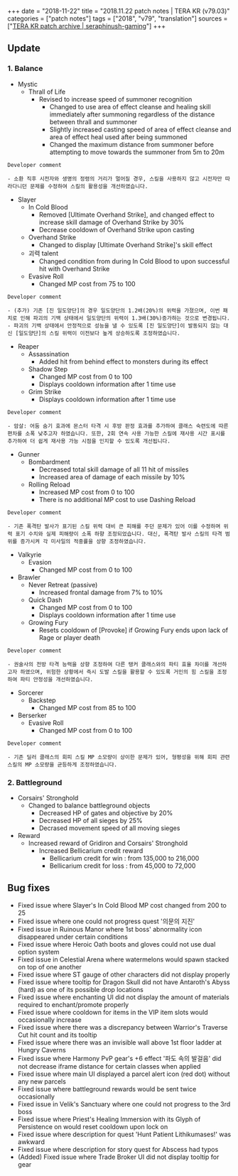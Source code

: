 +++
date = "2018-11-22"
title = "2018.11.22 patch notes | TERA KR (v79.03)"
categories = ["patch notes"]
tags = ["2018", "v79", "translation"]
sources = ["[TERA KR patch archive | seraphinush-gaming](/ko/patch/2018/v79-03)"]
+++

## Update

### **1.** Balance
- Mystic
  - Thrall of Life
    - Revised to increase speed of summoner recognition
      - Changed to use area of effect cleanse and healing skill immediately after summoning regardless of the distance between thrall and summoner
      - Slightly increased casting speed of area of effect cleanse and area of effect heal used after being summoned
      - Changed the maximum distance from summoner before attempting to move towards the summoner from 5m to 20m

```
Developer comment

- 소환 직후 시전자와 생명의 정령의 거리가 멀어질 경우, 스킬을 사용하지 않고 시전자만 따라다니던 문제를 수정하여 스킬의 활용성을 개선하였습니다.
```

- Slayer
  - In Cold Blood
    - Removed [Ultimate Overhand Strike], and changed effect to increase skill damage of Overhand Strike by 30%
    - Decrease cooldown of Overhand Strike upon casting
  - Overhand Strike
    - Changed to display [Ultimate Overhand Strike]'s skill effect
  - 괴력 talent
    - Changed condition from during In Cold Blood to upon successful hit with Overhand Strike
  - Evasive Roll
    - Changed MP cost from 75 to 100

```
Developer comment

- (추가) 기존 [진 일도양단]의 경우 일도양단의 1.2배(20%)의 위력을 가졌으며, 이번 패치로 인해 파괴의 기백 상태에서 일도양단의 위력이 1.3배(30%)증가하는 것으로 변경됩니다.
- 파괴의 기백 상태에서 안정적으로 성능을 낼 수 있도록 [진 일도양단]이 발동되지 않는 대신 [일도양단]의 스킬 위력이 이전보다 높게 상승하도록 조정하였습니다.
```

- Reaper
  - Assassination
    - Added hit from behind effect to monsters during its effect
  - Shadow Step
    - Changed MP cost from 0 to 100
    - Displays cooldown information after 1 time use
  - Grim Strike
    - Displays cooldown information after 1 time use

```
Developer comment

- 암살: 어둠 숨기 효과에 몬스터 타격 시 후방 판정 효과를 추가하여 클래스 숙련도에 따른 편차를 소폭 낮추고자 하였습니다. 또한, 2회 연속 사용 가능한 스킬에 재사용 시간 표시를 추가하여 더 쉽게 재사용 가능 시점을 인지할 수 있도록 개선됩니다.
```

- Gunner
  - Bombardment
    - Decreased total skill damage of all 11 hit of missiles
    - Increased area of damage of each missile by 10%
  - Rolling Reload
    - Increased MP cost from 0 to 100
    - There is no additional MP cost to use Dashing Reload

```
Developer comment

- 기존 폭격탄 발사가 표기된 스킬 위력 대비 큰 피해를 주던 문제가 있어 이를 수정하며 위력 표기 수치와 실제 피해량이 소폭 하향 조정되었습니다. 대신, 폭격탄 발사 스킬의 타격 범위를 증가시켜 각 미사일의 적중률을 상향 조정하였습니다.
```

- Valkyrie
  - Evasion
    - Changed MP cost from 0 to 100
- Brawler
  - Never Retreat (passive)
    - Increased frontal damage from 7% to 10%
  - Quick Dash
    - Changed MP cost from 0 to 100
    - Displays cooldown information after 1 time use
  - Growing Fury
    - Resets cooldown of [Provoke] if Growing Fury ends upon lack of Rage or player death

```
Developer comment

- 권술사의 전방 타격 능력을 상향 조정하여 다른 탱커 클래스와의 파티 효율 차이를 개선하고자 하였으며, 위험한 상황에서 즉시 도발 스킬을 활용할 수 있도록 거인의 힘 스킬을 조정하여 파티 안정성을 개선하였습니다.
```

- Sorcerer
  - Backstep
    - Changed MP cost from 85 to 100
- Berserker
  - Evasive Roll
    - Changed MP cost from 0 to 100

```
Developer comment

- 기존 딜러 클래스의 회피 스킬 MP 소모량이 상이한 문제가 있어, 형평성을 위해 회피 관련 스킬의 MP 소모량을 균등하게 조정하였습니다.
```

### **2.** Battleground
- Corsairs' Stronghold
  - Changed to balance battleground objects
    - Decreased HP of gates and objective by 20%
    - Decreased HP of all sieges by 25%
    - Decrased movement speed of all moving sieges
- Reward
  - Increased reward of Gridiron and Corsairs' Stronghold
    - Increased Bellicarium credit reward
      - Bellicarium credit for win : from 135,000 to 216,000
      - Bellicarium credit for loss : from 45,000 to 72,000

## Bug fixes

- Fixed issue where Slayer's In Cold Blood MP cost changed from 200 to 25
- Fixed issue where one could not progress quest '의문의 지진'
- Fixed issue in Ruinous Manor where 1st boss' abnormality icon disappeared under certain conditions
- Fixed issue where Heroic Oath boots and gloves could not use dual option system
- Fixed issue in Celestial Arena where watermelons would spawn stacked on top of one another
- Fixed issue where ST gauge of other characters did not display properly
- Fixed issue where tooltip for Dragon Skull did not have Antaroth's Abyss (hard) as one of its possible drop locations
- Fixed issue where enchanting UI did not display the amount of materials required to enchant/promote properly
- Fixed issue where cooldown for items in the VIP item slots would occasionally increase
- Fixed issue where there was a discrepancy between Warrior's Traverse Cut hit count and its tooltip
- Fixed issue where there was an invisible wall above 1st floor ladder at Hungry Caverns
- Fixed issue where Harmony PvP gear's +6 effect '파도 속의 발걸음' did not decrease iframe distance for certain classes when applied
- Fixed issue where main UI displayed a parcel alert icon (red dot) without any new parcels
- Fixed issue where battleground rewards would be sent twice occasionally
- Fixed issue in Velik's Sanctuary where one could not progress to the 3rd boss
- Fixed issue where Priest's Healing Immersion with its Glyph of Persistence on would reset cooldown upon lock on
- Fixed issue where description for quest 'Hunt Patient Lithikumases!' was awkward
- Fixed issue where description for story quest for Abscess had typos
- (Added) Fixed issue where Trade Broker UI did not display tooltip for gear
